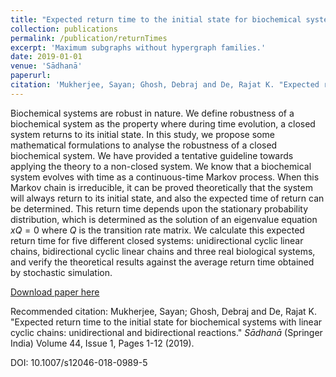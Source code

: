 ```yaml
---
title: "Expected return time to the initial state for biochemical systems with linear cyclic chains: unidirectional and bidirectional reactions"
collection: publications
permalink: /publication/returnTimes
excerpt: 'Maximum subgraphs without hypergraph families.'
date: 2019-01-01
venue: 'Sādhanā'
paperurl:
citation: 'Mukherjee, Sayan; Ghosh, Debraj and De, Rajat K. "Expected return time to the initial state for biochemical systems with linear cyclic chains: unidirectional and bidirectional reactions." <i>Sādhanā</i> (Springer India) Volume 44, Issue 1, Pages 1-12 (2019).'
---
```

Biochemical systems are robust in nature. We define robustness of a biochemical system as the property where during time evolution, a closed system returns to its initial state. In this study, we propose some mathematical formulations to analyse the robustness of a closed biochemical system. We have provided a tentative guideline towards applying the theory to a non-closed system. We know that a biochemical system evolves with time as a continuous-time Markov process. When this Markov chain is irreducible, it can be proved theoretically that the system will always return to its initial state, and also the expected time of return can be determined. This return time depends upon the stationary probability distribution, which is determined as the solution of an eigenvalue equation $xQ=0$ where $Q$ is the transition rate matrix. We calculate this expected return time for five different closed systems: unidirectional cyclic linear chains, bidirectional cyclic linear chains and three real biological systems, and verify the theoretical results against the average return time obtained by stochastic simulation.

[Download paper here](https://www.ias.ac.in/article/fulltext/sadh/044/01/0003)

Recommended citation: Mukherjee, Sayan; Ghosh, Debraj and De, Rajat K. "Expected return time to the initial state for biochemical systems with linear cyclic chains: unidirectional and bidirectional reactions." <i>Sādhanā</i> (Springer India) Volume 44, Issue 1, Pages 1-12 (2019).

DOI: 10.1007/s12046-018-0989-5
